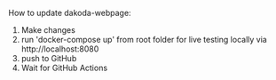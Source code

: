 How to update dakoda-webpage:

1. Make changes
2. run 'docker-compose up' from root folder for live testing locally via http://localhost:8080
3. push to GitHub
4. Wait for GitHub Actions